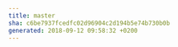 ```yaml
---
title: master
sha: c6be7937fcedfc02d96904c2d194b5e74b730b0b
generated: 2018-09-12 09:58:32 +0200
---
```


